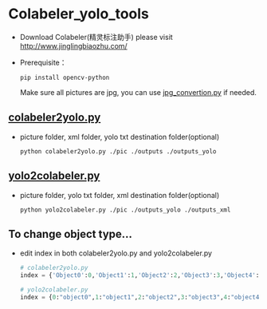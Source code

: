 # Colabeler_yolo_tools

* Download Colabeler(精灵标注助手) please visit http://www.jinglingbiaozhu.com/

* Prerequisite：

  ```
  pip install opencv-python
  ```
  Make sure all pictures are jpg, you can use [jpg_convertion.py](./jpg_convertion.py) if needed.

## [colabeler2yolo.py](./colabeler2yolo.py)
* picture folder, xml folder, yolo txt destination folder(optional)
  ```
  python colabeler2yolo.py ./pic ./outputs ./outputs_yolo
  ```

## [yolo2colabeler.py](./yolo2colabeler.py)
* picture folder, yolo txt folder, xml destination folder(optional)

  ```
  python yolo2colabeler.py ./pic ./outputs_yolo ./outputs_xml
  ```

## To change object type...
* edit index in both colabeler2yolo.py and yolo2colabeler.py

  ```python
  # colabeler2yolo.py
  index = {'Object0':0,'Object1':1,'Object2':2,'Object3':3,'Object4':4,'Object5':5,'Object6':6,'Object7':7}

  # yolo2colabeler.py
  index = {0:"object0",1:"object1",2:"object2",3:"object3",4:"object4",5:"object5",6:"object6",7:"object7"}
  ```